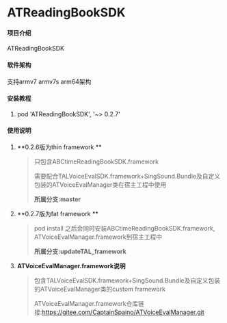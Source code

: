 # ATReadingBookSDK

#### 项目介绍
ATReadingBookSDK

#### 软件架构
支持armv7 armv7s arm64架构


#### 安装教程

1. pod 'ATReadingBookSDK', '~> 0.2.7'

#### 使用说明

1. **0.2.6版为thin framework **

   > 只包含ABCtimeReadingBookSDK.framework
   >
   > 需要配合TALVoiceEvalSDK.framework+SingSound.Bundle及自定义包装的ATVoiceEvalManager类在宿主工程中使用
   >
   > **所属分支:master**

2. **0.2.7版为fat framework **

   >  pod install 之后会同时安装ABCtimeReadingBookSDK.framework, ATVoiceEvalManager.framework到宿主工程中
   >
   > **所属分支:updateTAL_framework**

3. **ATVoiceEvalManager.framework说明**

   > 包含TALVoiceEvalSDK.framework+SingSound.Bundle及自定义包装的ATVoiceEvalManager类的custom framework
   >
   > ATVoiceEvalManager.framework仓库链接:https://gitee.com/CaptainSpaino/ATVoiceEvalManager.git

